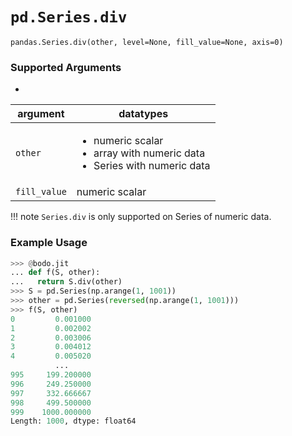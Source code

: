 # `pd.Series.div`

`pandas.Series.div(other, level=None, fill_value=None, axis=0)`

### Supported Arguments

-

| argument | datatypes |
|--------------|----------------------------------------------------------------------------------------------------------|
| `other` | <ul><li> numeric scalar </li><li> array with numeric data </li><li> Series with numeric data </li></ul> |
| `fill_value` | numeric scalar |

!!! note
`Series.div` is only supported on Series of numeric data.

### Example Usage

```py
>>> @bodo.jit
... def f(S, other):
...   return S.div(other)
>>> S = pd.Series(np.arange(1, 1001))
>>> other = pd.Series(reversed(np.arange(1, 1001)))
>>> f(S, other)
0         0.001000
1         0.002002
2         0.003006
3         0.004012
4         0.005020
          ...
995     199.200000
996     249.250000
997     332.666667
998     499.500000
999    1000.000000
Length: 1000, dtype: float64
```
